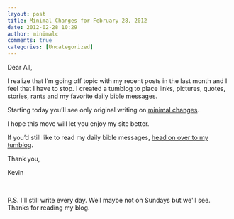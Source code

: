 ```yaml
---
layout: post
title: Minimal Changes for February 28, 2012
date: 2012-02-28 10:29
author: minimalc
comments: true
categories: [Uncategorized]
---
```

Dear All,

I realize that I’m going off topic with my recent posts in the last month and I feel that I have to stop. I created a tumblog to place links, pictures, quotes, stories, rants and my favorite daily bible messages.

Starting today you’ll see only original writing on <a href="http://minimalchanges.com">minimal changes</a>.

I hope this move will let you enjoy my site better.

If you’d still like to read my daily bible messages, <a href="http://kevinolega.tumblr.com">head on over to my tumblog</a>.

Thank you,

Kevin

&nbsp;

P.S. I'll still write every day. Well maybe not on Sundays but we'll see. Thanks for reading my blog.
